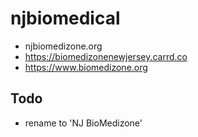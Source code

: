# njbiomedical

- njbiomedizone.org
- https://biomedizonenewjersey.carrd.co
- https://www.biomedizone.org

## Todo

- rename to 'NJ BioMedizone'
